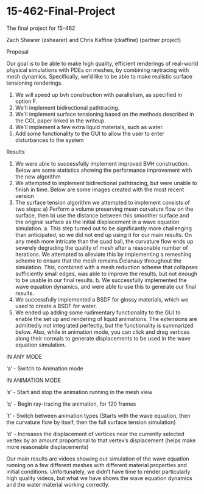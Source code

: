 # 15-462-Final-Project
The final project for 15-462

Zach Shearer (zshearer) and Chris Kaffine (ckaffine) (partner project)

Proposal

Our goal is to be able to make high quality, efficient renderings of real-world physical simulations  with PDEs on meshes, by combining raytracing with mesh dynamics. Specifically, we'd like to be able to make realistic surface tensioning renderings.

1. We will speed up bvh construction with parallelism, as specified in option F.
2. We'll implement bidirectional pathtracing.
3. We'll implement surface tensioning based on the methods described in the CGL paper linked in the writeup.
4. We'll implement a few extra liquid materials, such as water.
5. Add some functionality to the GUI to allow the user to enter disturbances to the system

Results

1. We were able to successfully implement improved BVH construction. Below are some statistics showing the performance improvement with the new algorithm
2. We attempted to implement bidirectional pathtracing, but were unable to finish in time. Below are some images created with the most recent version
3. The surface tension algorithm we attempted to implement consists of two steps: a) Perform a volume preserving mean curvature flow on the surface, then b) use the distance between this smoother surface and the original surface as the initial displacement in a wave equation simulation. 
	a. This step turned out to be significantly more challenging than anticipated, so we did not end up using it for our main results. On any mesh more intricate than the quad ball, the curvature flow ends up severely degrading the quality of mesh after a reasonable number of iterations. We attempted to alleviate this by implementing a remeshing scheme to ensure that the mesh remains Delanauy throughout the simulation. This, combined with a mesh reduction scheme that collapses sufficiently small edges, was able to improve the results, but not enough to be usable in our final results.
	b. We successfully implemented the wave equation dynamics, and were able to use this to generate our final results.
4. We successfully implemented a BSDF for glossy materials, which we used to create a BSDF for water.
5. We ended up adding some rudimentary functionality to the GUI to enable the set up and rendering of liquid animations. The extensions are admittedly not integrated perfectly, but the functionality is summarized below. Also, while in animation mode, you can click and drag vertices along their normals to generate displacements to be used in the wave equation simulation.

IN ANY MODE

‘a’ - Switch to Animation mode

IN ANIMATION MODE

’s’ - Start and stop the animation running in the mesh view

‘q’ - Begin ray-tracing the animation, for 120 frames

’t’ - Switch between animation types (Starts with the wave equation, then the curvature flow by itself, then the full surface tension simulation)

‘d’ - Increases the displacement of vertices near the currently selected vertex by an amount proportional to that vertex’s displacement (helps make more reasonable displacements)

Our main results are videos showing our simulation of the wave equation running on a few different meshes with different material properties and initial conditions. Unfortunately, we didn’t have time to render particularly high quality videos, but what we have shows the wave equation dynamics and the water material working correctly.
